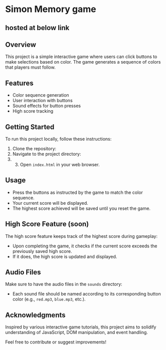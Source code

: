 # Simon Memory game
## hosted at below link


## Overview
This project is a simple interactive game where users can click buttons to make selections based on color. The game generates a sequence of colors that players must follow.

## Features
- Color sequence generation
- User interaction with buttons
- Sound effects for button presses
- High score tracking

## Getting Started
To run this project locally, follow these instructions:

1. Clone the repository:
2. Navigate to the project directory:
3. 3. Open `index.html` in your web browser.

## Usage
- Press the buttons as instructed by the game to match the color sequence.
- Your current score will be displayed.
- The highest score achieved will be saved until you reset the game.

## High Score Feature (soon)
The high score feature keeps track of the highest score during gameplay:
- Upon completing the game, it checks if the current score exceeds the previously saved high score.
- If it does, the high score is updated and displayed.

## Audio Files
Make sure to have the audio files in the `sounds` directory:
- Each sound file should be named according to its corresponding button color (e.g., `red.mp3`, `blue.mp3`, etc.).

## Acknowledgments
Inspired by various interactive game tutorials, this project aims to solidify understanding of JavaScript, DOM manipulation, and event handling.

Feel free to contribute or suggest improvements!
